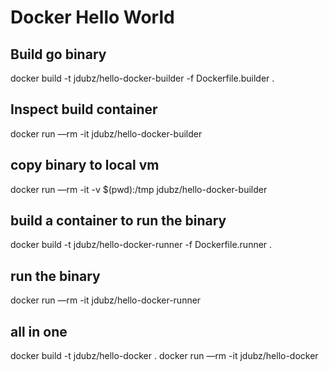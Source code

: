 # Docker Hello World

## Build go binary
docker build -t jdubz/hello-docker-builder -f Dockerfile.builder .

## Inspect build container
docker run —rm -it jdubz/hello-docker-builder

## copy binary to local vm
docker run —rm -it -v $(pwd):/tmp jdubz/hello-docker-builder

## build a container to run the binary
docker build -t jdubz/hello-docker-runner -f Dockerfile.runner .

## run the binary
docker run —rm -it jdubz/hello-docker-runner

## all in one
docker build -t jdubz/hello-docker .
docker run —rm -it jdubz/hello-docker
